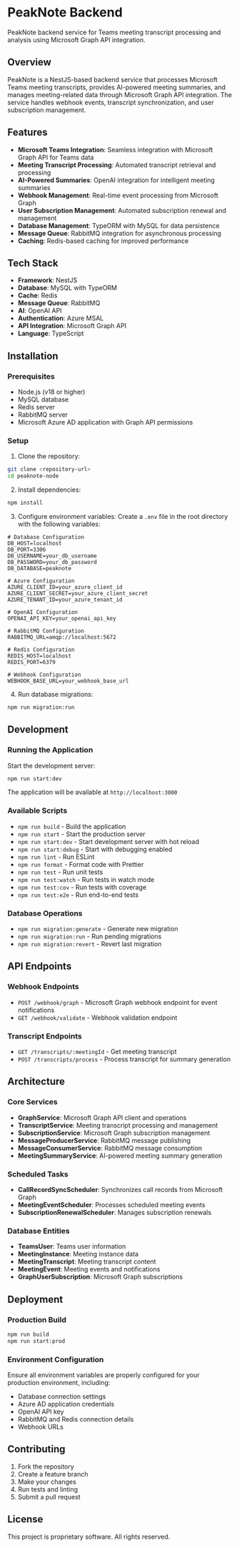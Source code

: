 # PeakNote Backend

PeakNote backend service for Teams meeting transcript processing and analysis using Microsoft Graph API integration.

## Overview

PeakNote is a NestJS-based backend service that processes Microsoft Teams meeting transcripts, provides AI-powered meeting summaries, and manages meeting-related data through Microsoft Graph API integration. The service handles webhook events, transcript synchronization, and user subscription management.

## Features

- **Microsoft Teams Integration**: Seamless integration with Microsoft Graph API for Teams data
- **Meeting Transcript Processing**: Automated transcript retrieval and processing
- **AI-Powered Summaries**: OpenAI integration for intelligent meeting summaries
- **Webhook Management**: Real-time event processing from Microsoft Graph
- **User Subscription Management**: Automated subscription renewal and management
- **Database Management**: TypeORM with MySQL for data persistence
- **Message Queue**: RabbitMQ integration for asynchronous processing
- **Caching**: Redis-based caching for improved performance

## Tech Stack

- **Framework**: NestJS
- **Database**: MySQL with TypeORM
- **Cache**: Redis
- **Message Queue**: RabbitMQ
- **AI**: OpenAI API
- **Authentication**: Azure MSAL
- **API Integration**: Microsoft Graph API
- **Language**: TypeScript

## Installation

### Prerequisites

- Node.js (v18 or higher)
- MySQL database
- Redis server
- RabbitMQ server
- Microsoft Azure AD application with Graph API permissions

### Setup

1. Clone the repository:
```bash
git clone <repository-url>
cd peaknote-node
```

2. Install dependencies:
```bash
npm install
```

3. Configure environment variables:
Create a `.env` file in the root directory with the following variables:

```env
# Database Configuration
DB_HOST=localhost
DB_PORT=3306
DB_USERNAME=your_db_username
DB_PASSWORD=your_db_password
DB_DATABASE=peaknote

# Azure Configuration
AZURE_CLIENT_ID=your_azure_client_id
AZURE_CLIENT_SECRET=your_azure_client_secret
AZURE_TENANT_ID=your_azure_tenant_id

# OpenAI Configuration
OPENAI_API_KEY=your_openai_api_key

# RabbitMQ Configuration
RABBITMQ_URL=amqp://localhost:5672

# Redis Configuration
REDIS_HOST=localhost
REDIS_PORT=6379

# Webhook Configuration
WEBHOOK_BASE_URL=your_webhook_base_url
```

4. Run database migrations:
```bash
npm run migration:run
```

## Development

### Running the Application

Start the development server:
```bash
npm run start:dev
```

The application will be available at `http://localhost:3000`

### Available Scripts

- `npm run build` - Build the application
- `npm run start` - Start the production server
- `npm run start:dev` - Start development server with hot reload
- `npm run start:debug` - Start with debugging enabled
- `npm run lint` - Run ESLint
- `npm run format` - Format code with Prettier
- `npm run test` - Run unit tests
- `npm run test:watch` - Run tests in watch mode
- `npm run test:cov` - Run tests with coverage
- `npm run test:e2e` - Run end-to-end tests

### Database Operations

- `npm run migration:generate` - Generate new migration
- `npm run migration:run` - Run pending migrations
- `npm run migration:revert` - Revert last migration

## API Endpoints

### Webhook Endpoints

- `POST /webhook/graph` - Microsoft Graph webhook endpoint for event notifications
- `GET /webhook/validate` - Webhook validation endpoint

### Transcript Endpoints

- `GET /transcripts/:meetingId` - Get meeting transcript
- `POST /transcripts/process` - Process transcript for summary generation

## Architecture

### Core Services

- **GraphService**: Microsoft Graph API client and operations
- **TranscriptService**: Meeting transcript processing and management
- **SubscriptionService**: Microsoft Graph subscription management
- **MessageProducerService**: RabbitMQ message publishing
- **MessageConsumerService**: RabbitMQ message consumption
- **MeetingSummaryService**: AI-powered meeting summary generation

### Scheduled Tasks

- **CallRecordSyncScheduler**: Synchronizes call records from Microsoft Graph
- **MeetingEventScheduler**: Processes scheduled meeting events
- **SubscriptionRenewalScheduler**: Manages subscription renewals

### Database Entities

- **TeamsUser**: Teams user information
- **MeetingInstance**: Meeting instance data
- **MeetingTranscript**: Meeting transcript content
- **MeetingEvent**: Meeting events and notifications
- **GraphUserSubscription**: Microsoft Graph subscriptions

## Deployment

### Production Build

```bash
npm run build
npm run start:prod
```

### Environment Configuration

Ensure all environment variables are properly configured for your production environment, including:

- Database connection settings
- Azure AD application credentials
- OpenAI API key
- RabbitMQ and Redis connection details
- Webhook URLs

## Contributing

1. Fork the repository
2. Create a feature branch
3. Make your changes
4. Run tests and linting
5. Submit a pull request

## License

This project is proprietary software. All rights reserved.